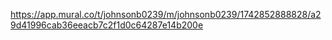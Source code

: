 https://app.mural.co/t/johnsonb0239/m/johnsonb0239/1742852888828/a29d41996cab36eeacb7c2f1d0c64287e14b200e
